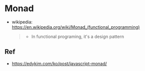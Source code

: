 # Monad

- wikipedia: https://en.wikipedia.org/wiki/Monad_(functional_programming)
  > - In functional programing, it's a design pattern

## Ref

- https://edykim.com/ko/post/javascript-monad/
